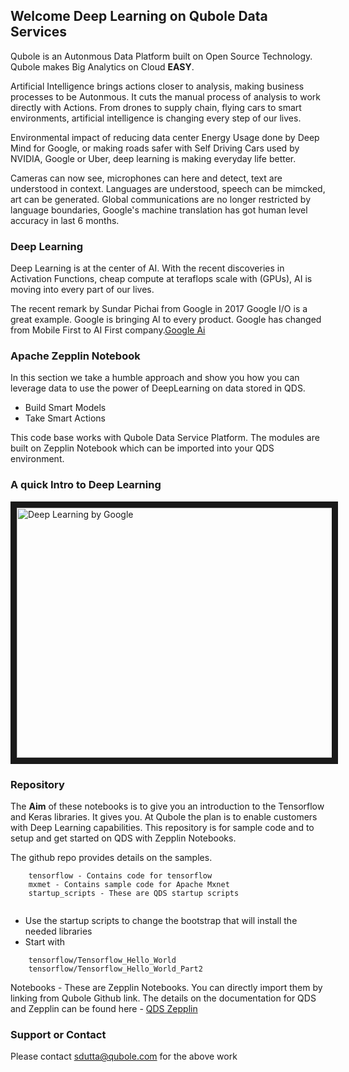 
## Welcome Deep Learning on Qubole Data Services

Qubole is an Autonmous Data Platform built on Open Source Technology. Qubole makes Big Analytics on Cloud **EASY**.

Artificial Intelligence brings actions closer to analysis, making business processes to be Autonmous. It cuts the manual process of analysis to work directly with Actions. From drones to supply chain, flying cars to smart environments, artificial intelligence is changing every step of our lives. 

Environmental impact of reducing data center Energy Usage done by Deep Mind for Google, or making roads safer with Self Driving Cars used by NVIDIA, Google or Uber, deep learning is making everyday life better.

Cameras can now see, microphones can here and detect, text are understood in context. Languages are understood, speech can be mimcked, art can be generated. Global communications are no longer restricted by language boundaries, Google's machine translation has got human level accuracy in last 6 months.

### Deep Learning

Deep Learning is at the center of AI. With the recent discoveries in Activation Functions, cheap compute at teraflops scale with (GPUs), AI is moving into every part of our lives.

The recent remark by Sundar Pichai from Google in 2017 Google I/O is a great example. Google is bringing AI to every product. Google has changed from Mobile First to AI First company.[Google Ai](https://google.ai/ "Google AI")

### Apache Zepplin Notebook

In this section we take a humble approach and show you how you can leverage data to use the power of DeepLearning on data stored in QDS. 

- Build Smart Models
- Take Smart Actions

This code base works with Qubole Data Service Platform. The modules are built on Zepplin Notebook which can be imported into your QDS environment.


### A quick Intro to Deep Learning

<a href="http://www.youtube.com/watch?feature=player_embedded&v=iF8dRePlPUo&list=PLAwxTw4SYaPn_OWPFT9ulXLuQrImzHfOV" target="_blank"><img src="http://img.youtube.com/vi/iF8dRePlPUo/0.jpg" 
alt="Deep Learning by Google" width="580" height="400" border="10" /></a>

### Repository

The **Aim** of these notebooks is to give you an introduction to the Tensorflow and Keras libraries. It gives you. At Qubole the plan is to enable customers with Deep Learning capabilities. This repository is for sample code and to setup and get started on QDS with Zepplin Notebooks. 




The github repo provides details on the samples.

```
	tensorflow - Contains code for tensorflow
	mxmet - Contains sample code for Apache Mxnet
	startup_scripts - These are QDS startup scripts


```
- Use the startup scripts to change the bootstrap that will install the needed libraries
- Start with 
```
	tensorflow/Tensorflow_Hello_World
	tensorflow/Tensorflow_Hello_World_Part2
```

Notebooks - These are Zepplin Notebooks. You can directly import them by linking from Qubole Github link.
The details on the documentation for QDS and Zepplin can be found here - [QDS Zepplin](http://docs.qubole.com/en/latest/user-guide/features/notebook/link-notebook-github.html)

### Support or Contact
Please contact sdutta@qubole.com for the above work